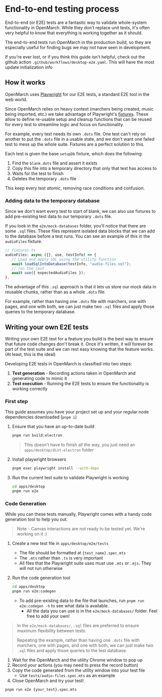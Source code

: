 # End-to-end testing process

End-to-end (or E2E) tests are a fantastic way to validate whole-system functionality in OpenMarch.
While they don't replace unit tests, it's often very helpful to know that everything is working together as it should.

The end-to-end tests run OpenMarch in the production build, so they are especially useful for finding bugs we may not have seen in development.

If you're ever lost, or if you think this guide isn't helpful, check out the github action `.github/workflows/desktop-e2e.yaml`.
This will have the most update initialization info

## How it works

OpenMarch uses [Playwright](https://playwright.dev/) for our E2E tests, a standard E2E tool in the web world.

Since OpenMarch relies on heavy context (marchers being created, music being imported, etc.) we take advantage of
Playwright's [fixtures](https://playwright.dev/docs/test-fixtures).
These allow to define re-usable setup and cleanup functions that can be reused for every test to streamline logic and
focus on functionality.

For example, every test needs its own `.dots` file.
One test can't rely on another to put the `.dots` file in a usable state, and we don't want one failed test to mess up the whole suite.
Fixtures are a perfect solution to this.

Each test is given the base `setupDb` fixture, which does the following:

1. Find the `blank.dots` file and assert it exists
1. Copy this file into a temporary directory that only that test has access to
1. Waits for the test to finish
1. Deletes the temporary `.dots` file

This keep every test _atomic_, removing race conditions and confusion.

### Adding data to the temporary database

Since we don't want every test to start of blank, we can also use fixtures to add pre-existing test data to our temporary `.dots` file.

If you look in the `e2e/mock-databases` folder, you'll notice that there are some `.sql` files.
These files represent isolated data blocks that we can add to the database before a test runs.
You can see an example of this in the `audioFiles` fixture.

```ts
// fixtures.ts
audioFiles: async ({}, use, testInfo) => {
   // Load and apply SQL using the utility function
   await loadSqlIntoDatabase(testInfo, "audio-files.sql");
   // run the test
   await use({ expectedAudioFiles });
},
```

The advantage of this `.sql` approach is that it lets us store our mock data in reusable chunks, rather than as a whole `.dots` file.

For example, rather than having one `.dots` file with marchers, one with pages, and one with both, we can just
make two `.sql` files and apply those queries to the temporary database.

## Writing your own E2E tests

Writing your own E2E test for a feature you build is the best way to ensure that future code changes don't break it.
Once it's written, it will forever be part of the test suite and we can rest easy knowing that the feature works.
(At least, this is the ideal)

Developing E2E tests in OpenMarch is classified into two steps:

1. **Test generation** - Recording actions taken in OpenMarch and generating code to mimic it
1. **Test execution** - Running the E2E tests to ensure the functionality is working correctly

### First step

This guide assumes you have your project set up and your regular node dependencies downloaded (`pnpm i`)

1. Ensure that you have an up-to-date build

   ```bash
   pnpm run build:electron
   ```

   > This doesn't have to finish all the way, you just need an `apps/desktop/dist-electron` folder

1. Install playwright browsers

   ```bash
   pnpm exec playwright install --with-deps
   ```

1. Run the current test suite to validate Playwright is working

   ```bash
   cd apps/desktop
   pnpm run e2e
   ```

### Code Generation

While you can these tests manually, Playwright comes with a handy code generation tool to help you out.

> Note - Canvas interactions are not ready to be tested yet. We're working on it :)

1. Create a new test file in `apps/desktop/e2e/tests`
   - The file should be formatted at `{test_name}.spec.mts`
   - The `.mts` rather than `.ts` is very important
   - All files that the Playwright suite uses must use `.mts` or `.mjs`. They will not run otherwise
1. Run the code generation tool

   ```bash
   cd apps/desktop
   pnpm run e2e:codegen
   ```

   - To add pre-existing data to the file that launches, run `pnpm run e2e:codegen -h` to see what data is available.
     - All the data you can use is in the `e2e/mock-databases/` folder. Feel free to add your own!

> In the `e2e/mock-databases/`, `.sql` files are preferred to ensure maximum flexibility between tests.
>
> Repeating the example, rather than having one `.dots` file with marchers, one with pages, and one with both, we can just
> make two `.sql` files and apply those queries to the test database.

1. Wait for the OpenMarch and the utility Chrome window to pop up
1. Record your actions (you may need to press the record button)
1. Copy the code generated from the utility window into your test file
   - Use `tests/audio-files.spec.mts` as an example
1. Close OpenMarch and try your test!

```bash
pnpm run e2e {your_test}.spec.mts
```
